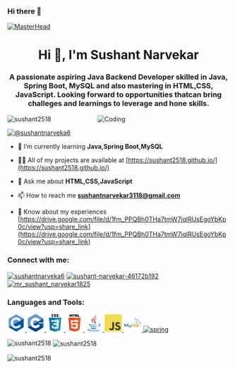 ### Hi there 👋

<!--
**Sushant2518/Sushant2518** is a ✨ _special_ ✨ repository because its `README.md` (this file) appears on your GitHub profile.

Here are some ideas to get you started:

- 🔭 I’m currently working on ...
- 🌱 I’m currently learning ...
- 👯 I’m looking to collaborate on ...
- 🤔 I’m looking for help with ...
- 💬 Ask me about ...
- 📫 How to reach me: ...
- 😄 Pronouns: ...
- ⚡ Fun fact: ...
-->
[![MasterHead](https://camo.githubusercontent.com/ba9f3bd30647e352a3f5e1e45eb45c6ec7bad6155cd16aaedf4a426738da0ca5/68747470733a2f2f696e646f616e616c79746963612e636f6d2f7374617469632f696d616765732f62616e6e6572722e676966)](https://sushant2518.io)
<h1 align="center">Hi 👋, I'm Sushant Narvekar</h1>
<h3 align="center">A passionate aspiring Java Backend Developer skilled in Java, Spring Boot, MySQL and also mastering in HTML,CSS, JavaScript. Looking forward to opportunities thatcan bring challeges and learnings to leverage and hone skills.</h3>
<img align="right" alt="Coding" width="300" src="https://cdn.dribbble.com/users/2131993/screenshots/4948736/thoughtworks-gif_dribbble.gif";

<p align="left"> <img src="https://komarev.com/ghpvc/?username=sushant2518&label=Profile%20views&color=0e75b6&style=flat" alt="sushant2518" /> </p>

<p align="left"> <a href="https://twitter.com/sushantnarveka6" target="blank"><img src="https://img.shields.io/twitter/follow/@sushantnarveka6?logo=twitter&style=for-the-badge" alt="@sushantnarveka6" /></a> </p>

- 🌱 I’m currently learning **Java,Spring Boot,MySQL**

- 👨‍💻 All of my projects are available at [https://sushant2518.github.io/](https://sushant2518.github.io/)

- 💬 Ask me about **HTML,CSS,JavaScript**

- 📫 How to reach me **sushantnarvekar3118@gmail.com**

- 📄 Know about my experiences [https://drive.google.com/file/d/1fm_PPQBh0THa7tmW7iqlRUsEgoYbKp0c/view?usp=share_link](https://drive.google.com/file/d/1fm_PPQBh0THa7tmW7iqlRUsEgoYbKp0c/view?usp=share_link)

<h3 align="left">Connect with me:</h3>
<p align="left">
<a href="https://twitter.com/sushantnarveka6" target="blank"><img align="center" src="https://raw.githubusercontent.com/rahuldkjain/github-profile-readme-generator/master/src/images/icons/Social/twitter.svg" alt="sushantnarveka6" height="30" width="40" /></a>
<a href="https://linkedin.com/in/sushant-narvekar-46172b192" target="blank"><img align="center" src="https://raw.githubusercontent.com/rahuldkjain/github-profile-readme-generator/master/src/images/icons/Social/linked-in-alt.svg" alt="sushant-narvekar-46172b192" height="30" width="40" /></a>
<a href="https://instagram.com/mr_sushant_narvekar1825" target="blank"><img align="center" src="https://raw.githubusercontent.com/rahuldkjain/github-profile-readme-generator/master/src/images/icons/Social/instagram.svg" alt="mr_sushant_narvekar1825" height="30" width="40" /></a>
</p>

<h3 align="left">Languages and Tools:</h3>
<p align="left"> <a href="https://www.cprogramming.com/" target="_blank" rel="noreferrer"> <img src="https://raw.githubusercontent.com/devicons/devicon/master/icons/c/c-original.svg" alt="c" width="40" height="40"/> </a> <a href="https://www.w3schools.com/cpp/" target="_blank" rel="noreferrer"> <img src="https://raw.githubusercontent.com/devicons/devicon/master/icons/cplusplus/cplusplus-original.svg" alt="cplusplus" width="40" height="40"/> </a> <a href="https://www.w3schools.com/css/" target="_blank" rel="noreferrer"> <img src="https://raw.githubusercontent.com/devicons/devicon/master/icons/css3/css3-original-wordmark.svg" alt="css3" width="40" height="40"/> </a> <a href="https://www.w3.org/html/" target="_blank" rel="noreferrer"> <img src="https://raw.githubusercontent.com/devicons/devicon/master/icons/html5/html5-original-wordmark.svg" alt="html5" width="40" height="40"/> </a> <a href="https://www.java.com" target="_blank" rel="noreferrer"> <img src="https://raw.githubusercontent.com/devicons/devicon/master/icons/java/java-original.svg" alt="java" width="40" height="40"/> </a> <a href="https://developer.mozilla.org/en-US/docs/Web/JavaScript" target="_blank" rel="noreferrer"> <img src="https://raw.githubusercontent.com/devicons/devicon/master/icons/javascript/javascript-original.svg" alt="javascript" width="40" height="40"/> </a> <a href="https://www.mysql.com/" target="_blank" rel="noreferrer"> <img src="https://raw.githubusercontent.com/devicons/devicon/master/icons/mysql/mysql-original-wordmark.svg" alt="mysql" width="40" height="40"/> </a> <a href="https://spring.io/" target="_blank" rel="noreferrer"> <img src="https://www.vectorlogo.zone/logos/springio/springio-icon.svg" alt="spring" width="40" height="40"/> </a> </p>

<p><img align="left" src="https://github-readme-stats.vercel.app/api/top-langs?username=sushant2518&show_icons=true&locale=en&layout=compact" alt="sushant2518" /></p>

<p>&nbsp;<img align="center" src="https://github-readme-stats.vercel.app/api?username=sushant2518&show_icons=true&locale=en" alt="sushant2518" /></p>

<p><img align="center" src="https://github-readme-streak-stats.herokuapp.com/?user=sushant2518&" alt="sushant2518" /></p>
